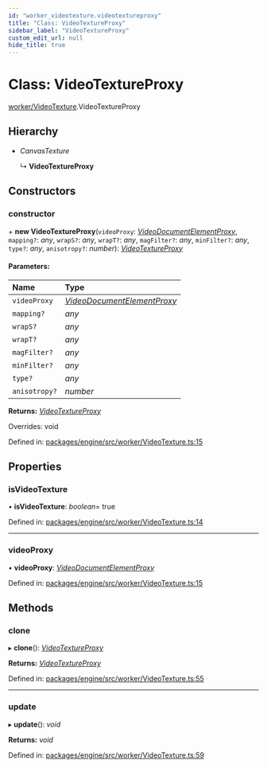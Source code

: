 ```yaml
---
id: "worker_videotexture.videotextureproxy"
title: "Class: VideoTextureProxy"
sidebar_label: "VideoTextureProxy"
custom_edit_url: null
hide_title: true
---
```


# Class: VideoTextureProxy

[worker/VideoTexture](../modules/worker_videotexture.md).VideoTextureProxy

## Hierarchy

* *CanvasTexture*

  ↳ **VideoTextureProxy**

## Constructors

### constructor

\+ **new VideoTextureProxy**(`videoProxy`: [*VideoDocumentElementProxy*](worker_messagequeue.videodocumentelementproxy.md), `mapping?`: *any*, `wrapS?`: *any*, `wrapT?`: *any*, `magFilter?`: *any*, `minFilter?`: *any*, `type?`: *any*, `anisotropy?`: *number*): [*VideoTextureProxy*](worker_videotexture.videotextureproxy.md)

#### Parameters:

Name | Type |
:------ | :------ |
`videoProxy` | [*VideoDocumentElementProxy*](worker_messagequeue.videodocumentelementproxy.md) |
`mapping?` | *any* |
`wrapS?` | *any* |
`wrapT?` | *any* |
`magFilter?` | *any* |
`minFilter?` | *any* |
`type?` | *any* |
`anisotropy?` | *number* |

**Returns:** [*VideoTextureProxy*](worker_videotexture.videotextureproxy.md)

Overrides: void

Defined in: [packages/engine/src/worker/VideoTexture.ts:15](https://github.com/xr3ngine/xr3ngine/blob/716a06460/packages/engine/src/worker/VideoTexture.ts#L15)

## Properties

### isVideoTexture

• **isVideoTexture**: *boolean*= true

Defined in: [packages/engine/src/worker/VideoTexture.ts:14](https://github.com/xr3ngine/xr3ngine/blob/716a06460/packages/engine/src/worker/VideoTexture.ts#L14)

___

### videoProxy

• **videoProxy**: [*VideoDocumentElementProxy*](worker_messagequeue.videodocumentelementproxy.md)

Defined in: [packages/engine/src/worker/VideoTexture.ts:15](https://github.com/xr3ngine/xr3ngine/blob/716a06460/packages/engine/src/worker/VideoTexture.ts#L15)

## Methods

### clone

▸ **clone**(): [*VideoTextureProxy*](worker_videotexture.videotextureproxy.md)

**Returns:** [*VideoTextureProxy*](worker_videotexture.videotextureproxy.md)

Defined in: [packages/engine/src/worker/VideoTexture.ts:55](https://github.com/xr3ngine/xr3ngine/blob/716a06460/packages/engine/src/worker/VideoTexture.ts#L55)

___

### update

▸ **update**(): *void*

**Returns:** *void*

Defined in: [packages/engine/src/worker/VideoTexture.ts:59](https://github.com/xr3ngine/xr3ngine/blob/716a06460/packages/engine/src/worker/VideoTexture.ts#L59)
